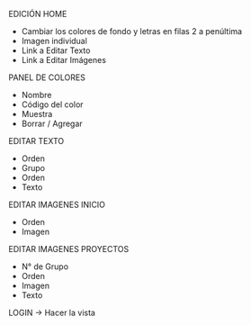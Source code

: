 EDICIÓN HOME
- Cambiar los colores de fondo y letras en filas 2 a penúltima
- Imagen individual
- Link a Editar Texto
- Link a Editar Imágenes

PANEL DE COLORES
- Nombre
- Código del color
- Muestra
- Borrar / Agregar

EDITAR TEXTO
- Orden
- Grupo
- Orden
- Texto

EDITAR IMAGENES INICIO
- Orden
- Imagen

EDITAR IMAGENES PROYECTOS
- N° de Grupo
- Orden
- Imagen
- Texto

LOGIN -> Hacer la vista
